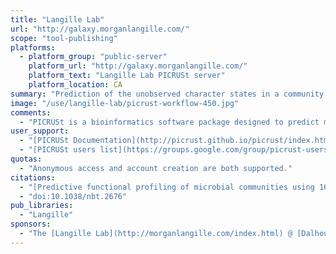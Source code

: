 ```yaml
---
title: "Langille Lab"
url: "http://galaxy.morganlangille.com/"
scope: "tool-publishing"
platforms:
  - platform_group: "public-server"
    platform_url: "http://galaxy.morganlangille.com/"
    platform_text: "Langille Lab PICRUSt server"
    platform_location: CA
summary: "Prediction of the unobserved character states in a community of organisms from phylogenetic information."
image: "/use/langille-lab/picrust-workflow-450.jpg"
comments:
  - "PICRUSt is a bioinformatics software package designed to predict metagenome functional content from marker gene (e.g., 16S rRNA) surveys and full genomes."
user_support:
  - "[PICRUSt Documentation](http://picrust.github.io/picrust/index.html)"
  - "[PICRUSt users list](https://groups.google.com/group/picrust-users/subscribe?note=1&hl=en&noredirect=true&pli=1)"
quotas:
  - "Anonymous access and account creation are both supported."
citations:
  - "[Predictive functional profiling of microbial communities using 16S rRNA marker gene sequences](https://www.nature.com/articles/nbt.2676), Morgan G I Langille, Jesse Zaneveld, J Gregory Caporaso, Daniel McDonald, Dan Knights, Joshua A Reyes, Jose C Clemente, Deron E Burkepile, Rebecca L Vega Thurber, Rob Knight, Robert G Beiko & Curtis Huttenhower. *Nature Biotechnology* 31, 814–821 (2013)"
  - "doi:10.1038/nbt.2676"
pub_libraries:
  - "Langille"
sponsors:
  - "The [Langille Lab](http://morganlangille.com/index.html) @ [Dalhousie University](https://www.dal.ca/)"
---
```

